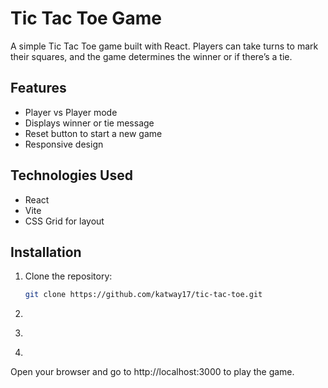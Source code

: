 # Tic Tac Toe Game

A simple Tic Tac Toe game built with React. Players can take turns to mark their squares, and the game determines the winner or if there’s a tie.

## Features
- Player vs Player mode
- Displays winner or tie message
- Reset button to start a new game
- Responsive design

## Technologies Used
- React
- Vite
- CSS Grid for layout

## Installation
1. Clone the repository:
   ```bash
   git clone https://github.com/katway17/tic-tac-toe.git

2. ```bash cd tic-tac-toe

4. ```bash npm install

5. ```bash npm run dev

Open your browser and go to http://localhost:3000 to play the game.
 
